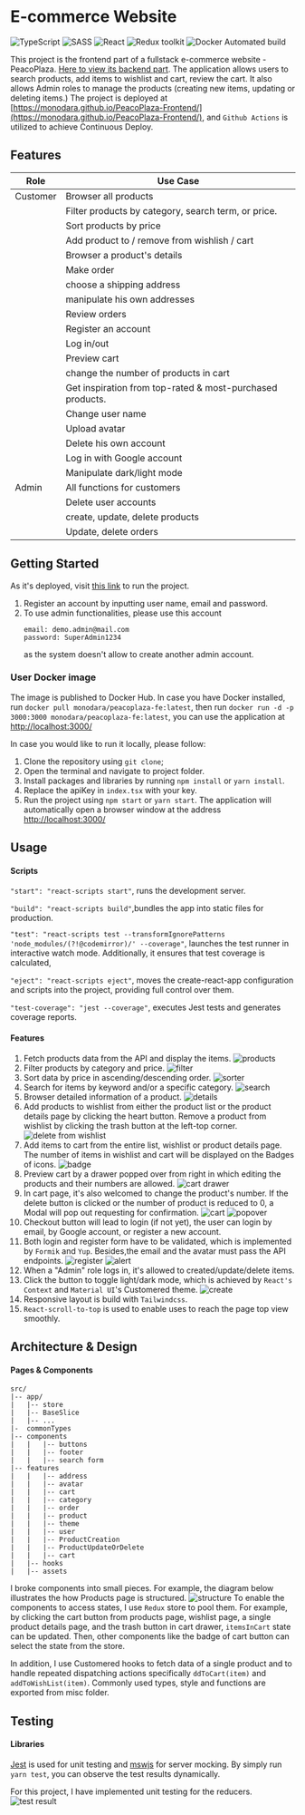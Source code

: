 # E-commerce Website

![TypeScript](https://img.shields.io/badge/TypeScript-v.4-green)
![SASS](https://img.shields.io/badge/SASS-v.4-hotpink)
![React](https://img.shields.io/badge/React-v.18-blue)
![Redux toolkit](https://img.shields.io/badge/Redux-v.1.9-brown)
![Docker Automated build](https://img.shields.io/docker/automated/monodara/peacoplaza-fe)

This project is the frontend part of a fullstack e-commerce website - PeacoPlaza. [Here to view its backend part](https://github.com/monodara/PeacoPlaza-Backend). The application allows users to search products, add items to wishlist and cart, review the cart. It also allows Admin roles to manage the products (creating new items, updating or deleting items.) The project is deployed at [https://monodara.github.io/PeacoPlaza-Frontend/](https://monodara.github.io/PeacoPlaza-Frontend/), and `Github Actions` is utilized to achieve Continuous Deploy. 

## Features

| Role     | Use Case                                                  |
| -------- | --------------------------------------------------------- |
| Customer | Browser all products                                      |
|          | Filter products by category, search term, or price.       |
|          | Sort products by price                                    |
|          | Add product to / remove from wishlish / cart              |
|          | Browser a product's details                               |
|          | Make order                                                |
|          | choose a shipping address                                 |
|          | manipulate his own addresses                              |
|          | Review orders                                             |
|          | Register an account                                       |
|          | Log in/out                                                |
|          | Preview cart                                              |
|          | change the number of products in cart                     |
|          | Get inspiration from top-rated & most-purchased products. |
|          | Change user name                                          |
|          | Upload avatar                                             |
|          | Delete his own account                                    |
|          | Log in with Google account                                |
|          | Manipulate dark/light mode                                |
| Admin    | All functions for customers                               |
|          | Delete user accounts                                      |
|          | create, update, delete products                           |
|          | Update, delete orders                                     |

## Getting Started

As it's deployed, visit [this link](https://github.com/Integrify-Finland/fs17-Frontend-project) to run the project.

1. Register an account by inputting user name, email and password.
2. To use admin functionalities, please use this account
   ```
   email: demo.admin@mail.com
   password: SuperAdmin1234
   ```
   as the system doesn't allow to create another admin account.

### User Docker image

The image is published to Docker Hub. In case you have Docker installed, run `docker pull monodara/peacoplaza-fe:latest`, then run `docker run -d -p 3000:3000 monodara/peacoplaza-fe:latest`, you can use the application at [http://localhost:3000/](http://localhost:3000/)

In case you would like to run it locally, please follow:

1. Clone the repository using `git clone`;
2. Open the terminal and navigate to project folder.
3. Install packages and libraries by running `npm install` or `yarn install`.
4. Replace the apiKey in `index.tsx` with your key.
5. Run the project using `npm start` or `yarn start`. The application will automatically open a browser window at the address [http://localhost:3000/](http://localhost:3000/)

## Usage

#### Scripts

`"start": "react-scripts start"`, runs the development server.

`"build": "react-scripts build"`,bundles the app into static files for production.

`"test": "react-scripts test --transformIgnorePatterns 'node_modules/(?!@codemirror)/' --coverage"`, launches the test runner in interactive watch mode. Additionally, it ensures that test coverage is calculated,

`"eject": "react-scripts eject"`, moves the create-react-app configuration and scripts into the project, providing full control over them.

`"test-coverage": "jest --coverage"`, executes Jest tests and generates coverage reports.

#### Features

1.  Fetch products data from the API and display the items.
    ![products](./src/images/screenshots/products.png)
2.  Filter products by category and price.
    ![filter](./src/images/screenshots/productFilter.png)
3.  Sort data by price in ascending/descending order.
    ![sorter](./src/images/screenshots/productSorting.png)
4.  Search for items by keyword and/or a specific category.
    ![search](./src/images/screenshots/search.png)
5.  Browser detailed information of a product.
    ![details](./src/images/screenshots/productDetail.png)
6.  Add products to wishlist from either the product list or the product details page by clicking the heart button. Remove a product from wishlist by clicking the trash button at the left-top corner.  
    ![delete from wishlist](./src/images/screenshots/deleteWishlistItem.png)
7.  Add items to cart from the entire list, wishlist or product details page. The number of items in wishlist and cart will be displayed on the Badges of icons.
    ![badge](./src/images/screenshots/badge.png)
8.  Preview cart by a drawer popped over from right in which editing the products and their numbers are allowed.
    ![cart drawer](./src/images/screenshots/cartDrawer.png)
9.  In cart page, it's also welcomed to change the product's number. If the delete button is clicked or the number of product is reduced to 0, a Modal will pop out requesting for confirmation.
    ![cart](./src/images/screenshots/cart.png)
    ![popover](./src/images/screenshots/deletePopover.png)
10. Checkout button will lead to login (if not yet), the user can login by email, by Google account, or register a new account.
11. Both login and register form have to be validated, which is implemented by `Formik` and `Yup`. Besides,the email and the avatar must pass the API endpoints.
    ![register](./src/images/screenshots/register.png)
    ![alert](./src/images/screenshots/avatarAlert.png)
12. When a "Admin" role logs in, it's allowed to created/update/delete items.
13. Click the button to toggle light/dark mode, which is achieved by `React's Context` and `Material UI`'s Customered theme.
    ![create](./src/images/screenshots/create.png)
14. Responsive layout is build with `Tailwindcss`.
15. `React-scroll-to-top` is used to enable uses to reach the page top view smoothly.

## Architecture & Design

#### Pages & Components

```
src/
|-- app/
|   |-- store
|   |-- BaseSlice
|   |-- ...
|-  commonTypes
|-- components
|   |   |-- buttons
|   |   |-- footer
|   |   |-- search form
|-- features
|   |   |-- address
|   |   |-- avatar
|   |   |-- cart
|   |   |-- category
|   |   |-- order
|   |   |-- product
|   |   |-- theme
|   |   |-- user
|   |   |-- ProductCreation
|   |   |-- ProductUpdateOrDelete
|   |   |-- cart
|   |-- hooks
|   |-- assets
```

I broke components into small pieces. For example, the diagram below illustrates the how Products page is structured.
![structure](./src//images/screenshots/componentStructure.png)
To enable the components to access states, I use `Redux` store to pool them. For example, by clicking the cart button from products page, wishlist page, a single product details page, and the trash button in cart drawer, `itemsInCart` state can be updated. Then, other components like the badge of cart button can select the state from the store.

In addition, I use Customered hooks to fetch data of a single product and to handle repeated dispatching actions specifically `ddToCart(item)` and `addToWishList(item)`.
Commonly used types, style and functions are exported from misc folder.

## Testing

#### Libraries

[Jest](https://jestjs.io/) is used for unit testing and [mswjs](https://mswjs.io/) for server mocking. By simply run `yarn test`, you can observe the test results dynamically.

For this project, I have implemented unit testing for the reducers.
![test result](./src/images/screenshots/test.png)
